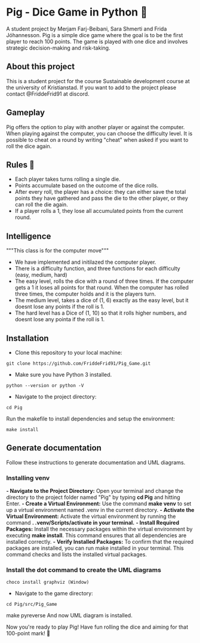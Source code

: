 # Pig - Dice Game in Python 🐷
A student project by Merjam Farj-Beibani, Sara Shmerti and Frida Jóhannesson.
Pig is a simple dice game where the goal is to be the first player to reach 100 points. The game is played with one dice and involves strategic decision-making and risk-taking.

## About this project
This is a student project for the course Sustainable development course at the university of Kristianstad. If you want to add to the project please contact @FriddeFrid91 at discord.
## Gameplay
Pig offers the option to play with another player or against the computer. When playing against the computer, you can choose the difficulty level. It is possible to cheat on a round by writing "cheat" when asked if you want to roll the dice again.

## Rules 🎲
- Each player takes turns rolling a single die.
- Points accumulate based on the outcome of the dice rolls.
- After every roll, the player has a choice: they can either save the total points they have gathered and pass the die to the other player, or they can roll the die again.
- If a player rolls a 1, they lose all accumulated points from the current round.

## Intelligence 
"""This class is for the computer move"""
- We have implemented and initilazed the computer player.
- There is a difficulty function, and three functions for each difficulty (easy, medium, hard)
- The easy level, rolls the dice with a round of three times. If the computer gets a 1 it loses all points for that round. When the computer has rolled three times, the computer holds and it is the players turn.
- The medium level, takes a dice of (1, 6) exactly as the easy level, but it doesnt lose any points if the roll is 1.
- The hard level has a Dice of (1, 10) so that it rolls higher numbers, and doesnt lose any pointa if the roll is 1.

## Installation
- Clone this repository to your local machine:
```
git clone https://github.com/FriddeFrid91/Pig_Game.git
```
- Make sure you have Python 3 installed.
```
python --version or python -V
```
- Navigate to the project directory:
```
cd Pig
```
Run the makefile to install dependencies and setup the environment:
```
make install
```

## Generate documentation

Follow these instructions to generate documentation and UML diagrams.

### Installing venv

**- Navigate to the Project Directory:** Open your terminal and change the directory to the project folder named "Pig" by typing **cd Pig** and hitting Enter.
**- Create a Virtual Environment:** Use the command **make venv** to set up a virtual environment named .venv in the current directory.
**- Activate the Virtual Environment:** Activate the virtual environment by running the command **. .venv/Scripts/activate in your terminal.**
**- Install Required Packages:** Install the necessary packages within the virtual environment by executing **make install**. This command ensures that all dependencies are installed correctly.
**- Verify Installed Packages:** To confirm that the required packages are installed, you can run make installed in your terminal. This command checks and lists the installed virtual packages.

### Install the dot command to create the UML diagrams
```
choco install graphviz (Window)
```
- Navigate to the game directory:
```
cd Pig/src/Pig_Game
```
make pyreverse
And now UML diagram is installed.

Now you're ready to play Pig! Have fun rolling the dice and aiming for that 100-point mark! 🐖


